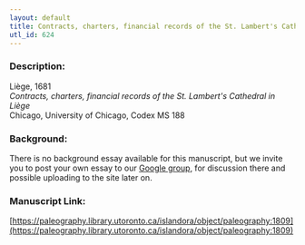 ```yaml
---
layout: default
title: Contracts, charters, financial records of the St. Lambert's Cathedral in Liège
utl_id: 624
---
```


### Description:

Liège, 1681<br>
_Contracts, charters, financial records of the St. Lambert's Cathedral in Liège_<br>
Chicago, University of Chicago, Codex MS 188

### Background:

There is no background essay available for this manuscript, but we invite you to post your own essay to our [Google group](https://paleography.library.utoronto.ca/content/group-work), for discussion there and possible uploading to the site later on.

### Manuscript Link:

[https://paleography.library.utoronto.ca/islandora/object/paleography:1809](https://paleography.library.utoronto.ca/islandora/object/paleography:1809)
